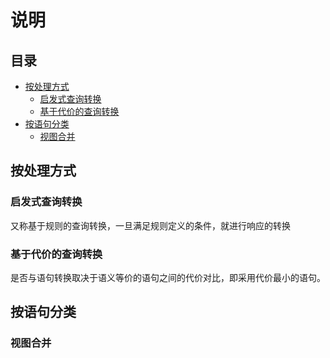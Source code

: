 # 说明

## 目录

-   [按处理方式](#按处理方式)
    -   [启发式查询转换](#启发式查询转换)
    -   [基于代价的查询转换](#基于代价的查询转换)
-   [按语句分类](#按语句分类)
    -   [视图合并](#视图合并)

## 按处理方式

### 启发式查询转换

又称基于规则的查询转换，一旦满足规则定义的条件，就进行响应的转换

### 基于代价的查询转换

是否与语句转换取决于语义等价的语句之间的代价对比，即采用代价最小的语句。

## 按语句分类

### 视图合并
